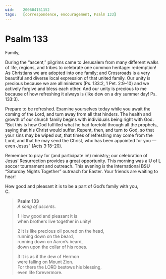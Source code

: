 ```yaml
---
uid:	200604151152
tags:	[correspondence, encouragement, Psalm 133]
---
```

  
# Psalm 133

Family,

During the “ascent,” pilgrims came to Jerusalem from many different walks of life, regions, and tribes to celebrate one common heritage: redemption! As Christians we are adopted into one family; and Crossroads is a very beautiful and diverse local expression of that united family. Our unity is precious because we are all ministers (Ps. 133:2, 1 Pet. 2:9–10) and we actively forgive and bless each other. And our unity is precious to me because of how refreshing it always is (like dew on a dry summer day! Ps. 133:3).

Prepare to be refreshed. Examine yourselves today while you await the coming of the Lord, and turn away from all that hinders. The health and growth of our church family begins with individuals being right with God. “But this is how God fulfilled what he had foretold through all the prophets, saying that his Christ would suffer. Repent, then, and turn to God, so that your sins may be wiped out, that times of refreshing may come from the Lord, and that he may send the Christ, who has been appointed for you — even Jesus” (Acts 3:18–20).

Remember to pray for (and participate in!) ministry; our celebration of Jesus’ Resurrection provides a great opportunity. This morning was a U of L soccer tournament and outreach. This evening is the International BSU “Saturday Nights Together” outreach for Easter. Your friends are waiting to hear!

How good and pleasant it is to be a part of God’s family with you,  
C.

> **Psalm 133**  
> *A song of ascents.*
> 
> 1 How good and pleasant it is  
> when brothers live together in unity!
> 
> 2 It is like precious oil poured on the head,  
> running down on the beard,  
> running down on Aaron’s beard,  
> down upon the collar of his robes.
> 
> 3 It is as if the dew of Hermon  
> were falling on Mount Zion.  
> For there the LORD bestows his blessing,  
> even life forevermore.
